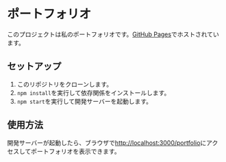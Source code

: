 # ポートフォリオ

このプロジェクトは私のポートフォリオです。[GitHub Pages](https://hwai12.github.io/portfolio)でホストされています。

## セットアップ

1. このリポジトリをクローンします。
2. `npm install`を実行して依存関係をインストールします。
3. `npm start`を実行して開発サーバーを起動します。

## 使用方法

開発サーバーが起動したら、ブラウザで[http://localhost:3000/portfolio](http://localhost:3000/portfolio)にアクセスしてポートフォリオを表示できます。
